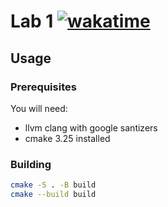 # Lab 1 [![wakatime](https://wakatime.com/badge/github/xsestech/fund.svg)](https://wakatime.com/badge/github/xsestech/fund)
## Usage
### Prerequisites
You will need:
- llvm clang with google santizers
- cmake 3.25 installed
### Building
```bash
cmake -S . -B build
cmake --build build
```